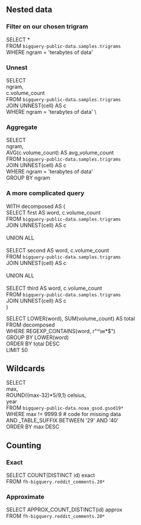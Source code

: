 ## Nested data

### Filter on our chosen trigram
SELECT * \
FROM `bigquery-public-data.samples.trigrams` \
WHERE ngram = 'terabytes of data'

### Unnest
SELECT \
  ngram, \
  c.volume_count \
FROM `bigquery-public-data.samples.trigrams` \
JOIN UNNEST(cell) AS c \
WHERE ngram = 'terabytes of data' \

### Aggregate
SELECT \
  ngram, \
  AVG(c.volume_count) AS avg_volume_count \
FROM `bigquery-public-data.samples.trigrams` \
JOIN UNNEST(cell) AS c \
WHERE ngram = 'terabytes of data'\
GROUP BY ngram


### A more complicated query
WITH decomposed AS ( \
  SELECT first AS word, c.volume_count \
  FROM `bigquery-public-data.samples.trigrams` \
  JOIN UNNEST(cell) AS c \
\
  UNION ALL \
\
  SELECT second AS word, c.volume_count \
  FROM `bigquery-public-data.samples.trigrams` \
  JOIN UNNEST(cell) AS c \
\
  UNION ALL \
\
  SELECT third AS word, c.volume_count \
  FROM `bigquery-public-data.samples.trigrams` \
  JOIN UNNEST(cell) AS c \
)

SELECT LOWER(word), SUM(volume_count) AS total \
FROM decomposed \
WHERE REGEXP_CONTAINS(word, r"^\w*$") \
GROUP BY LOWER(word) \
ORDER BY total DESC \
LIMIT 50

## Wildcards
SELECT \
  max, \
  ROUND((max-32)*5/9,1) celsius, \
  year \
FROM `bigquery-public-data.noaa_gsod.gsod19*` \
WHERE max != 9999.9 # code for missing data \
AND _TABLE_SUFFIX BETWEEN '29' AND '40' \
ORDER BY max DESC

## Counting
### Exact
SELECT COUNT(DISTINCT id) exact \
FROM `fh-bigquery.reddit_comments.20*`

### Approximate
SELECT APPROX_COUNT_DISTINCT(id) approx \
FROM `fh-bigquery.reddit_comments.20*`
